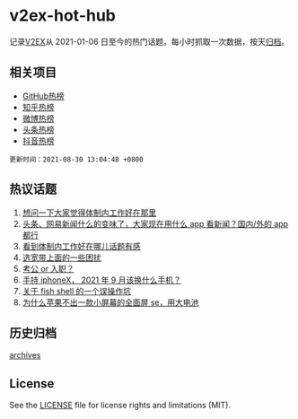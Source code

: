 # v2ex-hot-hub

 记录[V2EX](https://www.v2ex.com/)从 2021-01-06 日至今的热门话题。每小时抓取一次数据，按天[归档](archives)。
 
 ## 相关项目

- [GitHub热榜](https://github.com/lonnyzhang423/github-hot-hub)
- [知乎热榜](https://github.com/lonnyzhang423/zhihu-hot-hub)
- [微博热榜](https://github.com/lonnyzhang423/weibo-hot-hub)
- [头条热榜](https://github.com/lonnyzhang423/toutiao-hot-hub)
- [抖音热榜](https://github.com/lonnyzhang423/douyin-hot-hub)


 `更新时间：2021-08-30 13:04:48 +0800`

## 热议话题

1. [想问一下大家觉得体制内工作好在那里](https://www.v2ex.com/t/798641)
1. [头条、网易新闻什么的变味了，大家现在用什么 app 看新闻？国内/外的 app 都行](https://www.v2ex.com/t/798636)
1. [看到体制内工作好在哪儿话题有感](https://www.v2ex.com/t/798726)
1. [选宽带上面的一些困扰](https://www.v2ex.com/t/798675)
1. [考公 or 入职？](https://www.v2ex.com/t/798669)
1. [手持 iphoneX， 2021 年 9 月该换什么手机？](https://www.v2ex.com/t/798768)
1. [关于 fish shell 的一个误操作坑](https://www.v2ex.com/t/798635)
1. [为什么苹果不出一款小屏幕的全面屏 se，用大电池](https://www.v2ex.com/t/798677)

## 历史归档

[archives](archives)

## License

See the [LICENSE](LICENSE) file for license rights and limitations (MIT).
